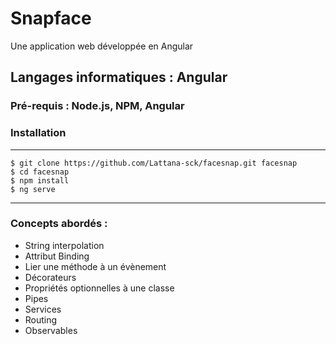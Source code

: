 # Snapface
Une application web développée en Angular
## Langages informatiques : Angular
### Pré-requis : Node.js, NPM, Angular
### Installation 
***
```
$ git clone https://github.com/Lattana-sck/facesnap.git facesnap
$ cd facesnap
$ npm install
$ ng serve
```
***

### Concepts abordés : 
- String interpolation
- Attribut Binding
- Lier une méthode à un évènement
- Décorateurs
- Propriétés optionnelles à une classe
- Pipes
- Services
- Routing
- Observables
